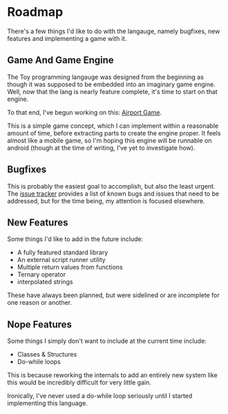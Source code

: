 # Roadmap

There's a few things I'd like to do with the langauge, namely bugfixes, new features and implementing a game with it.

## Game And Game Engine

The Toy programming langauge was designed from the beginning as though it was supposed to be embedded into an imaginary game engine. Well, now that the lang is nearly feature complete, it's time to start on that engine.

To that end, I've begun working on this: [Airport Game](https://github.com/Ratstail91/airport).

This is a simple game concept, which I can implement within a reasonable amount of time, before extracting parts to create the engine proper. It feels almost like a mobile game, so I'm hoping this engine will be runnable on android (though at the time of writing, I've yet to investigate how).

## Bugfixes

This is probably the easiest goal to accomplish, but also the least urgent. The [issue tracker](https://github.com/Ratstail91/Toy/issues) provides a list of known bugs and issues that need to be addressed, but for the time being, my attention is focused elsewhere.

## New Features

Some things I'd like to add in the future include:

* A fully featured standard library
* An external script runner utility
* Multiple return values from functions
* Ternary operator
* interpolated strings

These have always been planned, but were sidelined or are incomplete for one reason or another.

## Nope Features

Some things I simply don't want to include at the current time include:

* Classes & Structures
* Do-while loops

This is because reworking the internals to add an entirely new system like this would be incredibly difficult for very little gain.

Ironically, I've never used a do-while loop seriously until I started implementing this language.



